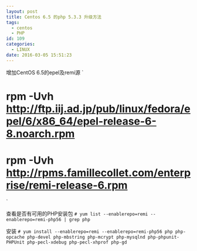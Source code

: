 ```yaml
---
layout: post
title: Centos 6.5 的php 5.3.3 升级方法
tags:
  - centos
  - PHP
id: 109
categories:
  - LINUX
date: 2016-03-05 15:51:23
---
```


增加CentOS 6.5的epel及remi源
`
# rpm -Uvh http://ftp.iij.ad.jp/pub/linux/fedora/epel/6/x86_64/epel-release-6-8.noarch.rpm
# rpm -Uvh http://rpms.famillecollet.com/enterprise/remi-release-6.rpm
`

查看是否有可用的PHP安装包
`# yum list --enablerepo=remi --enablerepo=remi-php56 | grep php`

安装
`# yum install --enablerepo=remi --enablerepo=remi-php56 php php-opcache php-devel php-mbstring php-mcrypt php-mysqlnd php-phpunit-PHPUnit php-pecl-xdebug php-pecl-xhprof php-gd`